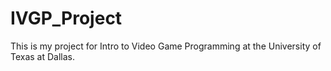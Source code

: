 # IVGP_Project
This is my project for Intro to Video Game Programming at the University of Texas at Dallas.
